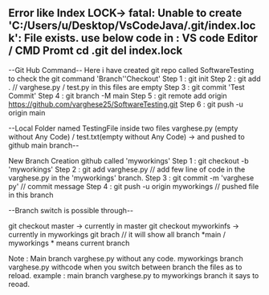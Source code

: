 Error like Index LOCK-> fatal: Unable to create 'C:/Users/u/Desktop/VsCodeJava/.git/index.lock': File exists. use below code in : VS code Editor / CMD Promt
cd .git
del index.lock
---------------------------------------------------------------------------------------------------------------------------------------------------------------------

--Git Hub Command--
Here i have created git repo called SoftwareTesting to check the git command 'Branch''Checkout'
Step 1 : git init
Step 2 : git add . // varghese.py / test.py in this files are empty
Step 3 : git commit 'Test Commit'
Step 4 : git branch -M main
Step 5 : git remote add origin https://github.com/varghese25/SoftwareTesting.git
Step 6 : git push -u origin main

--Local Folder named TestingFile inside two files varghese.py (empty without Any Code) / test.txt(empty without Any Code) -> and pushed to github main branch--

New Branch Creation github called 'myworkings'
Step 1 : git checkout -b 'myworkings'
Step 2 : git add varghese.py // add few line of code in the varghese.py in the 'myworkings' branch.
Step 3 : git commit -m 'varghese py' // commit message
Step 4 : git push  -u origin myworkings // pushed file in this branch

--Branch switch is possible through--

git checkout master -> currently in master
git checkout myworkinfs -> currently in myworkings 
git brach // it will show all branch    *main / myworkings * means current branch


Note : Main branch varghese.py without any code. myworkings branch varghese.py withcode when you switch between branch the files as to reload. 
 example : main branch varghese.py to myworkings branch it says to reoad.
